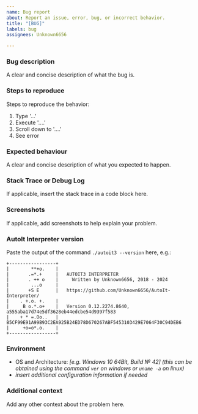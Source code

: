 ```yaml
---
name: Bug report
about: Report an issue, error, bug, or incorrect behavior.
title: "[BUG]"
labels: bug
assignees: Unknown6656

---
```


### Bug description
A clear and concise description of what the bug is.

### Steps to reproduce
Steps to reproduce the behavior:
1. Type '...'
2. Execute '....'
3. Scroll down to '....'
4. See error

### Expected behaviour
A clear and concise description of what you expected to happen.

### Stack Trace or Debug Log
If applicable, insert the stack trace in a code block here.

### Screenshots
If applicable, add screenshots to help explain your problem.

### AutoIt Interpreter version
Paste the output of the command `./autoit3 --version` here, e.g.:
```
+-----------------+
|        **+o.    |
|       .=*.+     |   AUTOIT3 INTERPRETER
|       . ++ o    |     Written by Unknown6656, 2018 - 2024
|        ...o     |
|       +S E      |   https://github.com/Unknown6656/AutoIt-Interpreter/
|    . +.o. +.    |
|     B o.*.o+    |   Version 0.12.2274.8640, a555aba17d74e5df3628eb44edcbe54d9397f583
|    + * =.Oo..   |   B5CF99E91A99B93C2EA925B24ED78D670267ABF5453103429E7064F30C94DEB6
|     +o=o*.o.    |
+-----------------+
```

### Environment
 - OS and Architecture: _[e.g. Windows 10 64Bit, Build № 42] (this can be obtained using the command `ver` on windows or `uname -a` on linux)_
- _insert additional configuration information if needed_

<!-- optional -->
### Additional context
Add any other context about the problem here.
